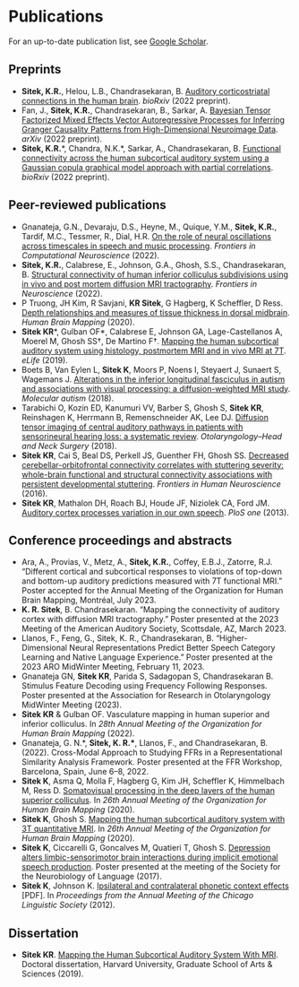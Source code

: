 # Publications
For an up-to-date publication list, see [Google Scholar](https://scholar.google.com/citations?hl=en&user=fNPFNhsAAAAJ).

## Preprints
 - **Sitek, K.R.**, Helou, L.B., Chandrasekaran, B. [Auditory corticostriatal connections in the human brain](https://doi.org/10.1101/2022.08.04.502679). _bioRxiv_ (2022 preprint).
- Fan, J., **Sitek, K.R.**, Chandrasekaran, B., Sarkar, A. [Bayesian Tensor Factorized Mixed Effects Vector Autoregressive Processes for Inferring Granger Causality Patterns from High-Dimensional Neuroimage Data](https://doi.org/10.48550/arXiv.2206.10757). _arXiv_ (2022 preprint).
- **Sitek, K.R.**\*, Chandra, N.K.\*, Sarkar, A., Chandrasekaran, B. [Functional connectivity across the human subcortical auditory system using a Gaussian copula graphical model approach with partial correlations](https://doi.org/10.1101/2022.09.15.508099). _bioRxiv_ (2022 preprint). 


## Peer-reviewed publications
- Gnanateja, G.N., Devaraju, D.S., Heyne, M., Quique, Y.M., **Sitek, K.R.**, Tardif, M.C., Tessmer, R., Dial, H.R. [On the role of neural oscillations across timescales in speech and music processing](https://doi.org/10.3389/fncom.2022.872093). _Frontiers in Computational Neuroscience_ (2022).
- **Sitek, K.R.**, Calabrese, E., Johnson, G.A., Ghosh, S.S., Chandrasekaran, B. [Structural connectivity of human inferior colliculus subdivisions using in vivo and post mortem diffusion MRI tractography](https://www.frontiersin.org/articles/10.3389/fnins.2022.751595/full). _Frontiers in Neuroscience_ (2022).
- P Truong, JH Kim, R Savjani, **KR Sitek**, G Hagberg, K Scheffler, D Ress. [Depth relationships and measures of tissue thickness in dorsal midbrain](https://doi.org/10.1002/hbm.25185). _Human Brain Mapping_ (2020).
- **Sitek KR**\*, Gulban OF\*, Calabrese E, Johnson GA, Lage-Castellanos A, Moerel M, Ghosh SS†, De Martino F†. [Mapping the human subcortical auditory system using histology, postmortem MRI and in vivo MRI at 7T](https://doi.org/10.7554/eLife.48932). _eLife_ (2019).
- Boets B, Van Eylen L, **Sitek K**, Moors P, Noens I, Steyaert J, Sunaert S, Wagemans J. [Alterations in the inferior longitudinal fasciculus in autism and associations with visual processing: a diffusion-weighted MRI study](https://doi.org/10.1186/s13229-018-0188-6). _Molecular autism_ (2018).
- Tarabichi O, Kozin ED, Kanumuri VV, Barber S, Ghosh S, **Sitek KR**, Reinshagen K, Herrmann B, Remenschneider AK, Lee DJ. [Diffusion tensor imaging of central auditory pathways in patients with sensorineural hearing loss: a systematic review](https://doi.org/10.1177/0194599817739838). _Otolaryngology–Head and Neck Surgery_ (2018).
- **Sitek KR**, Cai S, Beal DS, Perkell JS, Guenther FH, Ghosh SS. [Decreased cerebellar-orbitofrontal connectivity correlates with stuttering severity: whole-brain functional and structural connectivity associations with persistent developmental stuttering](https://doi.org/10.3389/fnhum.2016.00190). _Frontiers in Human Neuroscience_ (2016).
- **Sitek KR**, Mathalon DH, Roach BJ, Houde JF, Niziolek CA, Ford JM. [Auditory cortex processes variation in our own speech](https://doi.org/10.1371/journal.pone.0082925). _PloS one_ (2013).

## Conference proceedings and abstracts
- Ara, A., Provias, V., Metz, A., **Sitek, K.R.**, Coffey, E.B.J., Zatorre, R.J. “Different cortical and subcortical responses to violations of top-down and bottom-up auditory predictions measured with 7T functional MRI.” Poster accepted for the Annual Meeting of the Organization for Human Brain Mapping, Montréal, July 2023.
- **K. R. Sitek**, B. Chandrasekaran. “Mapping the connectivity of auditory cortex with diffusion MRI tractography.” Poster presented at the 2023 Meeting of the American Auditory Society, Scottsdale, AZ, March 2023.
- Llanos, F., Feng, G., Sitek, K. R., Chandrasekaran, B. “Higher-Dimensional Neural Representations Predict Better Speech Category Learning and Native Language Experience.” Poster presented at the 2023 ARO MidWinter Meeting, February 11, 2023.
- Gnanateja GN, **Sitek KR**, Parida S, Sadagopan S, Chandrasekaran B. Stimulus Feature Decoding using Frequency Following Responses. Poster presented at the Association for Research in Otolaryngology MidWinter Meeting (2023).
- **Sitek KR** & Gulban OF. Vasculature mapping in human superior and inferior colliculus. In _28th Annual Meeting of the Organization for Human Brain Mapping_ (2022).
-  Gnanateja, G. N.\*, **Sitek, K. R.\***, Llanos, F., and Chandrasekaran, B. (2022). Cross-Modal Approach to Studying FFRs in a Representational Similarity Analysis Framework. Poster presented at the FFR Workshop, Barcelona, Spain, June 6–8, 2022.
- **Sitek K**, Asma Q, Molla F, Hagberg G, Kim JH, Scheffler K, Himmelbach M, Ress D. [Somatovisual processing in the deep layers of the human superior colliculus](https://ww4.aievolution.com/hbm2001/index.cfm?do=abs.viewAbs&abs=3074). In _26th Annual Meeting of the Organization for Human Brain Mapping_ (2020).
- **Sitek K**, Ghosh S. [Mapping the human subcortical auditory system with 3T quantitative MRI](https://ww4.aievolution.com/hbm2001/index.cfm?do=abs.viewAbs&subView=1&abs=3154). In _26th Annual Meeting of the Organization for Human Brain Mapping_ (2020).
- **Sitek K**, Ciccarelli G, Goncalves M, Quatieri T, Ghosh S. [Depression alters limbic-sensorimotor brain interactions during implicit emotional speech production](https://doi.org/10.6084/m9.figshare.5554846.v1). Poster presented at the meeting of the Society for the Neurobiology of Language (2017).
- **Sitek K**, Johnson K. [Ipsilateral and contralateral phonetic context effects](https://scholar.harvard.edu/files/sitek/files/ksitek_phoneticcontexteffects.pdf) [PDF]. In _Proceedings from the Annual Meeting of the Chicago Linguistic Society_ (2012).

## Dissertation
- **Sitek KR**. [Mapping the Human Subcortical Auditory System With MRI](https://dash.harvard.edu/handle/1/42013097). Doctoral dissertation, Harvard University, Graduate School of Arts & Sciences (2019).
